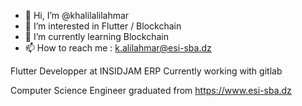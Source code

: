 - 👋 Hi, I’m @khalilalilahmar
- 👀 I’m interested in Flutter / Blockchain
- 🌱 I’m currently learning Blockchain
- 📫 How to reach me : k.alilahmar@esi-sba.dz

Flutter Developper at INSIDJAM ERP 
Currently working with gitlab 

Computer Science Engineer graduated from https://www.esi-sba.dz

<!---
khalilalilahmar/khalilalilahmar is a ✨ special ✨ repository because its `README.md` (this file) appears on your GitHub profile.
You can click the Preview link to take a look at your changes.
--->
